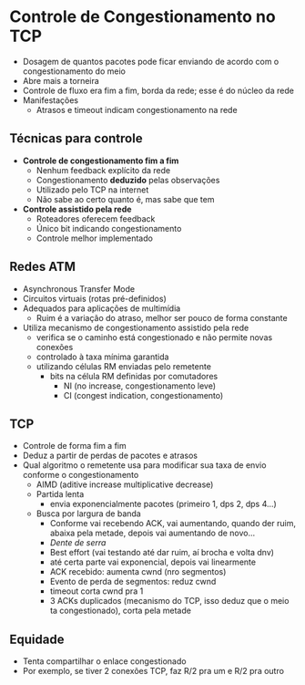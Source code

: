 # Controle de Congestionamento no TCP
- Dosagem de quantos pacotes pode ficar enviando de acordo com o congestionamento do meio
- Abre mais a torneira
- Controle de fluxo era fim a fim, borda da rede; esse é do núcleo da rede
- Manifestações
  - Atrasos e timeout indicam congestionamento na rede

## Técnicas para controle

- **Controle de congestionamento fim a fim**
  - Nenhum feedback explícito da rede
  - Congestionamento **deduzido** pelas observações
  - Utilizado pelo TCP na internet
  - Não sabe ao certo quanto é, mas sabe que tem
- **Controle assistido pela rede**
  - Roteadores oferecem feedback
  - Único bit indicando congestionamento
  - Controle melhor implementado
  
## Redes ATM
- Asynchronous Transfer Mode
- Circuitos virtuais (rotas pré-definidos)
- Adequados para aplicações de multimídia
  - Ruim é a variação do atraso, melhor ser pouco de forma constante
- Utiliza mecanismo de congestionamento assistido pela rede
  - verifica se o caminho está congestionado e não permite novas conexões
  - controlado à taxa mínima garantida
  - utilizando células RM enviadas pelo remetente
    - bits na célula RM definidas por comutadores
      - NI (no increase, congestionamento leve)
      - CI (congest indication, congestionamento)

## TCP
- Controle de forma fim a fim
- Deduz a partir de perdas de pacotes e atrasos
- Qual algoritmo o remetente usa para modificar sua taxa de envio conforme o congestionamento
  - AIMD (aditive increase multiplicative decrease)
  - Partida lenta
    - envia exponencialmente pacotes (primeiro 1, dps 2, dps 4...)
  - Busca por largura de banda
    - Conforme vai recebendo ACK, vai aumentando, quando der ruim, abaixa pela metade, depois vai aumentando de novo...
    - *Dente de serra*
    - Best effort (vai testando até dar ruim, aí brocha e volta dnv)
    - até certa parte vai exponencial, depois vai linearmente
    - ACK recebido: aumenta cwnd (nro segmentos)
    - Evento de perda de segmentos: reduz cwnd
    - timeout corta cwnd pra 1
    - 3 ACKs duplicados (mecanismo do TCP, isso deduz que o meio ta congestionado), corta pela metade

## Equidade
- Tenta compartilhar o enlace congestionado
- Por exemplo, se tiver 2 conexões TCP, faz R/2 pra um e R/2 pra outro

